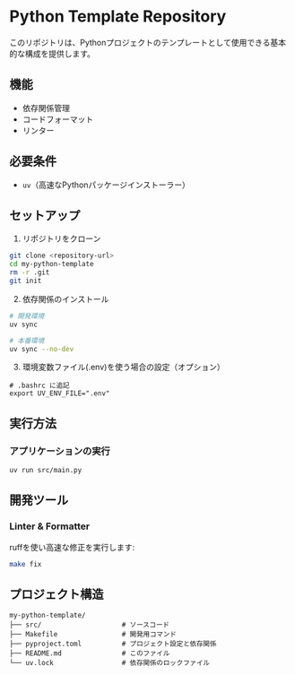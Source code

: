 # Python Template Repository

このリポジトリは、Pythonプロジェクトのテンプレートとして使用できる基本的な構成を提供します。

## 機能

- 依存関係管理
- コードフォーマット
- リンター

## 必要条件

- `uv`（高速なPythonパッケージインストーラー）

## セットアップ

1. リポジトリをクローン
```bash
git clone <repository-url>
cd my-python-template
rm -r .git
git init
```

2. 依存関係のインストール
```bash
# 開発環境
uv sync

# 本番環境
uv sync --no-dev
```

3. 環境変数ファイル(.env)を使う場合の設定（オプション）
```bash:.bashrc
# .bashrc に追記
export UV_ENV_FILE=".env"
```

## 実行方法

### アプリケーションの実行

```bash
uv run src/main.py
```

## 開発ツール

### Linter & Formatter

ruffを使い高速な修正を実行します:

```bash
make fix
```

## プロジェクト構造

```
my-python-template/
├── src/                    # ソースコード
├── Makefile                # 開発用コマンド
├── pyproject.toml          # プロジェクト設定と依存関係
├── README.md               # このファイル
└── uv.lock                 # 依存関係のロックファイル
```
